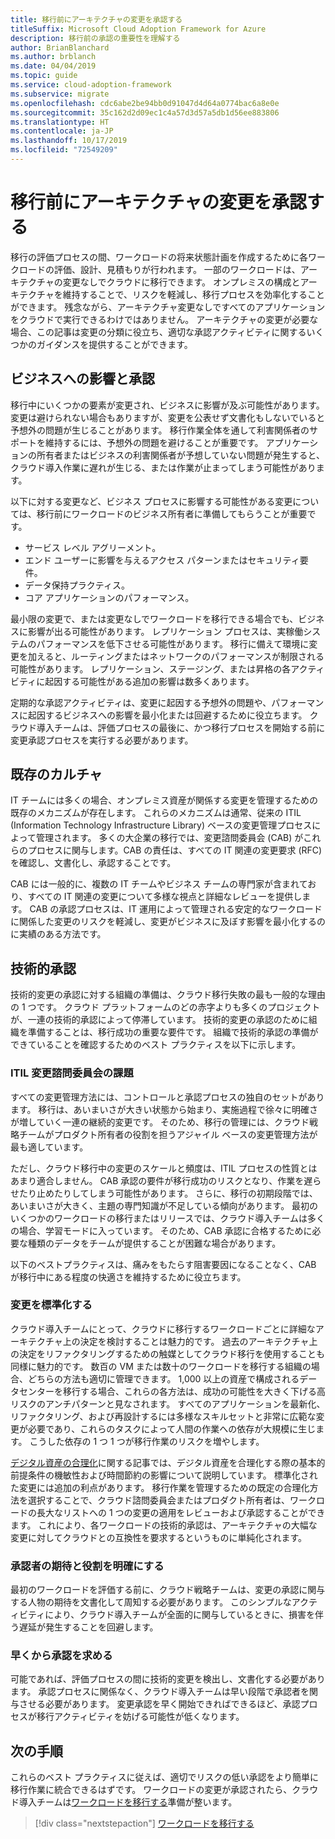 ```yaml
---
title: 移行前にアーキテクチャの変更を承認する
titleSuffix: Microsoft Cloud Adoption Framework for Azure
description: 移行前の承認の重要性を理解する
author: BrianBlanchard
ms.author: brblanch
ms.date: 04/04/2019
ms.topic: guide
ms.service: cloud-adoption-framework
ms.subservice: migrate
ms.openlocfilehash: cdc6abe2be94bb0d91047d4d64a0774bac6a8e0e
ms.sourcegitcommit: 35c162d2d09ec1c4a57d3d57a5db1d56ee883806
ms.translationtype: HT
ms.contentlocale: ja-JP
ms.lasthandoff: 10/17/2019
ms.locfileid: "72549209"
---
```

# <a name="approve-architecture-changes-before-migration"></a>移行前にアーキテクチャの変更を承認する

移行の評価プロセスの間、ワークロードの将来状態計画を作成するために各ワークロードの評価、設計、見積もりが行われます。 一部のワークロードは、アーキテクチャの変更なしでクラウドに移行できます。 オンプレミスの構成とアーキテクチャを維持することで、リスクを軽減し、移行プロセスを効率化することができます。 残念ながら、アーキテクチャ変更なしですべてのアプリケーションをクラウドで実行できるわけではありません。 アーキテクチャの変更が必要な場合、この記事は変更の分類に役立ち、適切な承認アクティビティに関するいくつかのガイダンスを提供することができます。

## <a name="business-impact-and-approval"></a>ビジネスへの影響と承認

移行中にいくつかの要素が変更され、ビジネスに影響が及ぶ可能性があります。 変更は避けられない場合もありますが、変更を公表せず文書化もしないでいると予想外の問題が生じることがあります。 移行作業全体を通して利害関係者のサポートを維持するには、予想外の問題を避けることが重要です。 アプリケーションの所有者またはビジネスの利害関係者が予想していない問題が発生すると、クラウド導入作業に遅れが生じる、または作業が止まってしまう可能性があります。

以下に対する変更など、ビジネス プロセスに影響する可能性がある変更については、移行前にワークロードのビジネス所有者に準備してもらうことが重要です。

- サービス レベル アグリーメント。
- エンド ユーザーに影響を与えるアクセス パターンまたはセキュリティ要件。
- データ保持プラクティス。
- コア アプリケーションのパフォーマンス。

最小限の変更で、または変更なしでワークロードを移行できる場合でも、ビジネスに影響が出る可能性があります。 レプリケーション プロセスは、実稼働システムのパフォーマンスを低下させる可能性があります。 移行に備えて環境に変更を加えると、ルーティングまたはネットワークのパフォーマンスが制限される可能性があります。 レプリケーション、ステージング、または昇格の各アクティビティに起因する可能性がある追加の影響は数多くあります。

定期的な承認アクティビティは、変更に起因する予想外の問題や、パフォーマンスに起因するビジネスへの影響を最小化または回避するために役立ちます。 クラウド導入チームは、評価プロセスの最後に、かつ移行プロセスを開始する前に変更承認プロセスを実行する必要があります。

## <a name="existing-culture"></a>既存のカルチャ

IT チームには多くの場合、オンプレミス資産が関係する変更を管理するための既存のメカニズムが存在します。 これらのメカニズムは通常、従来の ITIL (Information Technology Infrastructure Library) ベースの変更管理プロセスによって管理されます。 多くの大企業の移行では、変更諮問委員会 (CAB) がこれらのプロセスに関与します。CAB の責任は、すべての IT 関連の変更要求 (RFC) を確認し、文書化し、承認することです。

CAB には一般的に、複数の IT チームやビジネス チームの専門家が含まれており、すべての IT 関連の変更について多様な視点と詳細なレビューを提供します。 CAB の承認プロセスは、IT 運用によって管理される安定的なワークロードに関係した変更のリスクを軽減し、変更がビジネスに及ぼす影響を最小化するのに実績のある方法です。

## <a name="technical-approval"></a>技術的承認

技術的変更の承認に対する組織の準備は、クラウド移行失敗の最も一般的な理由の 1 つです。 クラウド プラットフォームのどの赤字よりも多くのプロジェクトが、一連の技術的承認によって停滞しています。 技術的変更の承認のために組織を準備することは、移行成功の重要な要件です。 組織で技術的承認の準備ができていることを確認するためのベスト プラクティスを以下に示します。

### <a name="itil-change-advisory-board-challenges"></a>ITIL 変更諮問委員会の課題

すべての変更管理方法には、コントロールと承認プロセスの独自のセットがあります。 移行は、あいまいさが大きい状態から始まり、実施過程で徐々に明確さが増していく一連の継続的変更です。 そのため、移行の管理には、クラウド戦略チームがプロダクト所有者の役割を担うアジャイル ベースの変更管理方法が最も適しています。

ただし、クラウド移行中の変更のスケールと頻度は、ITIL プロセスの性質とはあまり適合しません。 CAB 承認の要件が移行成功のリスクとなり、作業を遅らせたり止めたりしてしまう可能性があります。 さらに、移行の初期段階では、あいまいさが大きく、主題の専門知識が不足している傾向があります。 最初のいくつかのワークロードの移行またはリリースでは、クラウド導入チームは多くの場合、学習モードに入っています。 そのため、CAB 承認に合格するために必要な種類のデータをチームが提供することが困難な場合があります。

以下のベストプラクティスは、痛みをもたらす阻害要因になることなく、CAB が移行中にある程度の快適さを維持するために役立ちます。

### <a name="standardize-change"></a>変更を標準化する

クラウド導入チームにとって、クラウドに移行するワークロードごとに詳細なアーキテクチャ上の決定を検討することは魅力的です。 過去のアーキテクチャ上の決定をリファクタリングするための触媒としてクラウド移行を使用することも同様に魅力的です。 数百の VM または数十のワークロードを移行する組織の場合、どちらの方法も適切に管理できます。 1,000 以上の資産で構成されるデータセンターを移行する場合、これらの各方法は、成功の可能性を大きく下げる高リスクのアンチパターンと見なされます。 すべてのアプリケーションを最新化、リファクタリング、および再設計するには多様なスキルセットと非常に広範な変更が必要であり、これらのタスクによって人間の作業への依存が大規模に生じます。 こうした依存の 1 つ 1 つが移行作業のリスクを増やします。

[デジタル資産の合理化](../../../digital-estate/rationalize.md)に関する記事では、デジタル資産を合理化する際の基本的前提条件の機敏性および時間節約の影響について説明しています。 標準化された変更には追加の利点があります。 移行作業を管理するための既定の合理化方法を選択することで、クラウド諮問委員会またはプロダクト所有者は、ワークロードの長大なリストへの 1 つの変更の適用をレビューおよび承認することができます。 これにより、各ワークロードの技術的承認は、アーキテクチャの大幅な変更に対してクラウドとの互換性を要求するというものに単純化されます。

### <a name="clarify-expectations-and-roles-of-approvers"></a>承認者の期待と役割を明確にする

最初のワークロードを評価する前に、クラウド戦略チームは、変更の承認に関与する人物の期待を文書化して周知する必要があります。 このシンプルなアクティビティにより、クラウド導入チームが全面的に関与しているときに、損害を伴う遅延が発生することを回避します。

### <a name="seek-approval-early"></a>早くから承認を求める

可能であれば、評価プロセスの間に技術的変更を検出し、文書化する必要があります。 承認プロセスに関係なく、クラウド導入チームは早い段階で承認者を関与させる必要があります。 変更承認を早く開始できればできるほど、承認プロセスが移行アクティビティを妨げる可能性が低くなります。

## <a name="next-steps"></a>次の手順

これらのベスト プラクティスに従えば、適切でリスクの低い承認をより簡単に移行作業に統合できるはずです。 ワークロードの変更が承認されたら、クラウド導入チームは[ワークロードを移行する](../migrate/index.md)準備が整います。

> [!div class="nextstepaction"]
> [ワークロードを移行する](../migrate/index.md)
